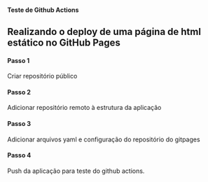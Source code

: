 #### Teste de Github Actions
## Realizando o deploy de uma página de html estático no GitHub Pages 

#### Passo 1

Criar repositório público

#### Passo 2

Adicionar repositório remoto à estrutura da aplicação

#### Passo 3

Adicionar arquivos yaml e configuração do repositório do gitpages

#### Passo 4

Push da aplicação para teste do github actions.




